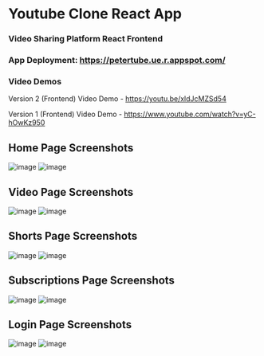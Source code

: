 # Youtube Clone React App
### Video Sharing Platform React Frontend
### App Deployment: https://petertube.ue.r.appspot.com/
### Video Demos
Version 2 (Frontend) Video Demo - https://youtu.be/xldJcMZSd54

Version 1 (Frontend) Video Demo - https://www.youtube.com/watch?v=yC-hOwKz950
## Home Page Screenshots
![image](https://user-images.githubusercontent.com/87671757/235331725-3fb8dd95-6df6-4efd-aaf9-f0c8a59e0543.png)
![image](https://user-images.githubusercontent.com/87671757/235331810-cc2d5e9e-9c99-4778-a686-c945ece629e0.png)

## Video Page Screenshots
![image](https://user-images.githubusercontent.com/87671757/235331759-6dcc3854-28ed-4601-beb6-5fa1c3be3cde.png)
![image](https://user-images.githubusercontent.com/87671757/235331833-29d404d2-0541-435f-b93f-e662923e09bd.png)

## Shorts Page Screenshots
![image](https://user-images.githubusercontent.com/87671757/235331715-19cd78dd-065f-4f2e-a404-6dbd0c85dc0d.png)
![image](https://user-images.githubusercontent.com/87671757/235331844-c56510ce-ff59-48ae-aa66-ce18abf70292.png)

## Subscriptions Page Screenshots
![image](https://user-images.githubusercontent.com/87671757/235331766-a6ebf1f6-891e-4bd9-a096-ebe817fec0ff.png)
![image](https://user-images.githubusercontent.com/87671757/235331853-26c51df3-33b6-4cc2-adeb-20088522415a.png)

## Login Page Screenshots
![image](https://user-images.githubusercontent.com/87671757/235331786-78ffe387-6bea-4fc6-8f41-cb0dce670228.png)
![image](https://user-images.githubusercontent.com/87671757/235331801-b68c7f15-e1dc-415e-8e3b-1448078d94d6.png)

